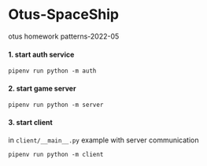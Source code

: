 # Otus-SpaceShip
otus homework patterns-2022-05 


#### 1. start auth service
```shell
pipenv run python -m auth
```

#### 2. start game server
```shell
pipenv run python -m server
```

#### 3. start client
in `client/__main__.py` example with server communication
```shell
pipenv run python -m client
```
